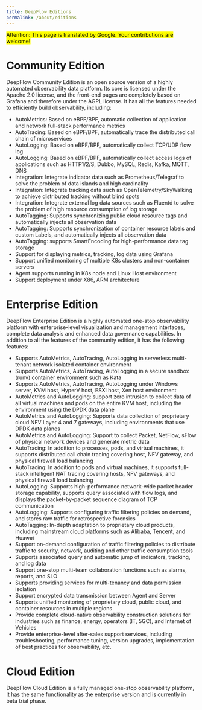 ```yaml
---
title: DeepFlow Editions
permalink: /about/editions
---
```


<mark>Attention: This page is translated by Google. Your contributions are welcome!</mark>

# Community Edition

DeepFlow Community Edition is an open source version of a highly automated observability data platform. Its core is licensed under the Apache 2.0 license, and the front-end pages are completely based on Grafana and therefore under the AGPL license. It has all the features needed to efficiently build observability, including:

- AutoMetrics: Based on eBPF/BPF, automatic collection of application and network full-stack performance metrics
- AutoTracing: Based on eBPF/BPF, automatically trace the distributed call chain of microservices
- AutoLogging: Based on eBPF/BPF, automatically collect TCP/UDP flow log
- AutoLogging: Based on eBPF/BPF, automatically collect access logs of applications such as HTTP1/2/S, Dubbo, MySQL, Redis, Kafka, MQTT, DNS
- Integration: Integrate indicator data such as Prometheus/Telegraf to solve the problem of data islands and high cardinality
- Integration: Integrate tracking data such as OpenTelemetry/SkyWalking to achieve distributed tracking without blind spots
- Integration: Integrate external log data sources such as Fluentd to solve the problem of high resource consumption of log storage
- AutoTagging: Supports synchronizing public cloud resource tags and automatically injects all observation data
- AutoTagging: Supports synchronization of container resource labels and custom Labels, and automatically injects all observation data
- AutoTagging: supports SmartEncoding for high-performance data tag storage
- Support for displaying metrics, tracking, log data using Grafana
- Support unified monitoring of multiple K8s clusters and non-container servers
- Agent supports running in K8s node and Linux Host environment
- Support deployment under X86, ARM architecture

# Enterprise Edition

DeepFlow Enterprise Edition is a highly automated one-stop observability platform with enterprise-level visualization and management interfaces, complete data analysis and enhanced data governance capabilities. In addition to all the features of the community edition, it has the following features:

- Supports AutoMetrics, AutoTracing, AutoLogging in serverless multi-tenant network isolated container environment
- Supports AutoMetrics, AutoTracing, AutoLogging in a secure sandbox (runv) container environment such as Kata
- Supports AutoMetrics, AutoTracing, AutoLogging under Windows server, KVM host, HyperV host, ESXi host, Xen host environment
- AutoMetrics and AutoLogging: support zero intrusion to collect data of all virtual machines and pods on the entire KVM host, including the environment using the DPDK data plane
- AutoMetrics and AutoLogging: Supports data collection of proprietary cloud NFV Layer 4 and 7 gateways, including environments that use DPDK data planes
- AutoMetrics and AutoLogging: Support to collect Packet, NetFlow, sFlow of physical network devices and generate metric data
- AutoTracing: In addition to processes, pods, and virtual machines, it supports distributed call chain tracing covering host, NFV gateway, and physical firewall load balancing
- AutoTracing: In addition to pods and virtual machines, it supports full-stack intelligent NAT tracing covering hosts, NFV gateways, and physical firewall load balancing
- AutoLogging: Supports high-performance network-wide packet header storage capability, supports query associated with flow logs, and displays the packet-by-packet sequence diagram of TCP communication
- AutoLogging: Supports configuring traffic filtering policies on demand, and stores raw traffic for retrospective forensics
- AutoTagging: In-depth adaptation to proprietary cloud products, including mainstream cloud platforms such as Alibaba, Tencent, and Huawei
- Support on-demand configuration of traffic filtering policies to distribute traffic to security, network, auditing and other traffic consumption tools
- Supports associated query and automatic jump of indicators, tracking, and log data
- Support one-stop multi-team collaboration functions such as alarms, reports, and SLO
- Supports providing services for multi-tenancy and data permission isolation
- Support encrypted data transmission between Agent and Server
- Supports unified monitoring of proprietary cloud, public cloud, and container resources in multiple regions
- Provide complete cloud-native observability construction solutions for industries such as finance, energy, operators (IT, 5GC), and Internet of Vehicles
- Provide enterprise-level after-sales support services, including troubleshooting, performance tuning, version upgrades, implementation of best practices for observability, etc.

# Cloud Edition

DeepFlow Cloud Edition is a fully managed one-stop observability platform,
It has the same functionality as the enterprise version and is currently in beta trial phase.
